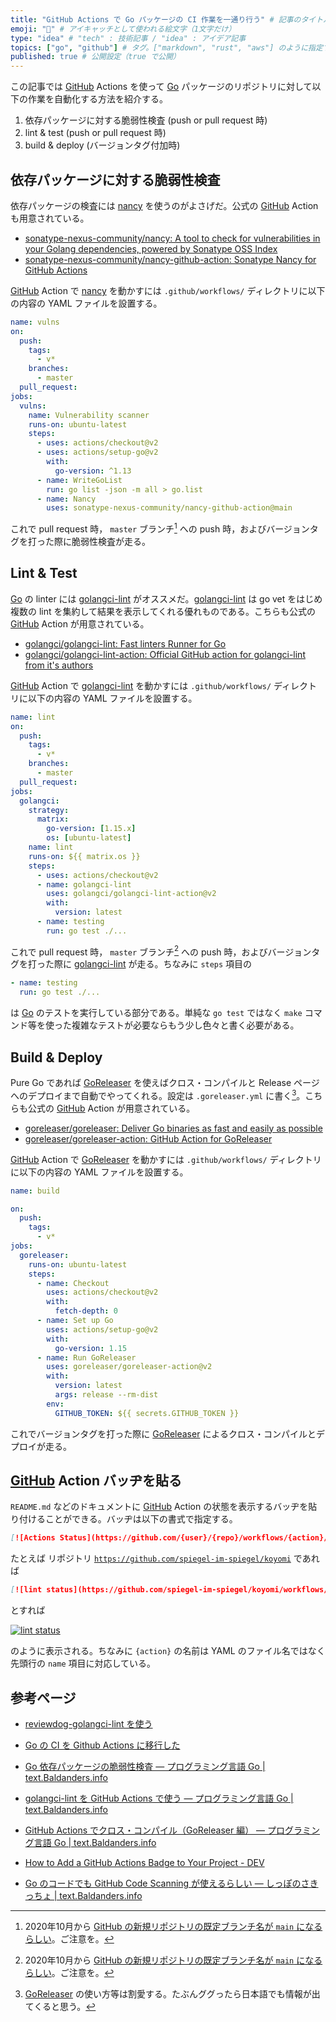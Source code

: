 ```yaml
---
title: "GitHub Actions で Go パッケージの CI 作業を一通り行う" # 記事のタイトル
emoji: "💮" # アイキャッチとして使われる絵文字（1文字だけ）
type: "idea" # "tech" : 技術記事 / "idea" : アイデア記事
topics: ["go", "github"] # タグ。["markdown", "rust", "aws"] のように指定する
published: true # 公開設定（true で公開）
---
```


この記事では [GitHub] Actions を使って [Go] パッケージのリポジトリに対して以下の作業を自動化する方法を紹介する。

1. 依存パッケージに対する脆弱性検査 (push or pull request 時)
2. lint & test (push or pull request 時)
3. build & deploy (バージョンタグ付加時)

## 依存パッケージに対する脆弱性検査

依存パッケージの検査には [nancy] を使うのがよさげだ。公式の [GitHub] Action も用意されている。

- [sonatype-nexus-community/nancy: A tool to check for vulnerabilities in your Golang dependencies, powered by Sonatype OSS Index](https://github.com/sonatype-nexus-community/nancy)
- [sonatype-nexus-community/nancy-github-action: Sonatype Nancy for GitHub Actions](https://github.com/sonatype-nexus-community/nancy-github-action)

[GitHub] Action で [nancy] を動かすには `.github/workflows/` ディレクトリに以下の内容の YAML ファイルを設置する。

```yaml
name: vulns
on:
  push:
    tags:
      - v*
    branches:
      - master
  pull_request:
jobs:
  vulns:
    name: Vulnerability scanner
    runs-on: ubuntu-latest
    steps:
      - uses: actions/checkout@v2
      - uses: actions/setup-go@v2
        with:
          go-version: ^1.13
      - name: WriteGoList
        run: go list -json -m all > go.list
      - name: Nancy
        uses: sonatype-nexus-community/nancy-github-action@main
```

これで pull request 時， `master` ブランチ[^br1] への push 時，およびバージョンタグを打った際に脆弱性検査が走る。

[^br1]: 2020年10月から [GitHub の新規リポジトリの既定ブランチ名が `main` になるらしい](https://text.baldanders.info/remark/2020/08/renaming-default-branch-name-in-github-repositries/ "GitHub リポジトリの既定ブランチ名が main になるらしい")。ご注意を。

## Lint & Test

[Go] の linter には [golangci-lint] がオススメだ。[golangci-lint] は go vet をはじめ複数の lint を集約して結果を表示してくれる優れものである。こちらも公式の [GitHub] Action が用意されている。

- [golangci/golangci-lint: Fast linters Runner for Go](https://github.com/golangci/golangci-lint)
- [golangci/golangci-lint-action: Official GitHub action for golangci-lint from it's authors](https://github.com/golangci/golangci-lint-action)

[GitHub] Action で [golangci-lint] を動かすには `.github/workflows/` ディレクトリに以下の内容の YAML ファイルを設置する。

```yaml
name: lint
on:
  push:
    tags:
      - v*
    branches:
      - master
  pull_request:
jobs:
  golangci:
    strategy:
      matrix:
        go-version: [1.15.x]
        os: [ubuntu-latest]
    name: lint
    runs-on: ${{ matrix.os }}
    steps:
      - uses: actions/checkout@v2
      - name: golangci-lint
        uses: golangci/golangci-lint-action@v2
        with:
          version: latest
      - name: testing
        run: go test ./...
```

これで pull request 時， `master` ブランチ[^br1] への push 時，およびバージョンタグを打った際に [golangci-lint] が走る。ちなみに `steps` 項目の

```yaml
- name: testing
  run: go test ./...
```

は [Go] のテストを実行している部分である。単純な `go test` ではなく `make` コマンド等を使った複雑なテストが必要ならもう少し色々と書く必要がある。

## Build & Deploy

Pure Go であれば [GoReleaser] を使えばクロス・コンパイルと Release ページへのデプロイまで自動でやってくれる。設定は `.goreleaser.yml` に書く[^gr1]。こちらも公式の [GitHub] Action が用意されている。

[^gr1]: [GoReleaser] の使い方等は割愛する。たぶんググったら日本語でも情報が出てくると思う。

- [goreleaser/goreleaser: Deliver Go binaries as fast and easily as possible](https://github.com/goreleaser/goreleaser/)
- [goreleaser/goreleaser-action: GitHub Action for GoReleaser](https://github.com/goreleaser/goreleaser-action)

[GitHub] Action で [GoReleaser] を動かすには `.github/workflows/` ディレクトリに以下の内容の YAML ファイルを設置する。

```yaml
name: build

on:
  push:
    tags:
      - v*
jobs:
  goreleaser:
    runs-on: ubuntu-latest
    steps:
      - name: Checkout
        uses: actions/checkout@v2
        with:
          fetch-depth: 0
      - name: Set up Go
        uses: actions/setup-go@v2
        with:
          go-version: 1.15
      - name: Run GoReleaser
        uses: goreleaser/goreleaser-action@v2
        with:
          version: latest
          args: release --rm-dist
        env:
          GITHUB_TOKEN: ${{ secrets.GITHUB_TOKEN }}
```

これでバージョンタグを打った際に [GoReleaser] によるクロス・コンパイルとデプロイが走る。

## [GitHub] Action バッヂを貼る

`README.md` などのドキュメントに [GitHub] Action の状態を表示するバッヂを貼り付けることができる。バッヂは以下の書式で指定する。

```markdown
[![Actions Status](https://github.com/{user}/{repo}/workflows/{action}/badge.svg)](https://github.com/{user}/{repo}/actions)
```

たとえば リポジトリ [`https://github.com/spiegel-im-spiegel/koyomi`](https://github.com/spiegel-im-spiegel/koyomi) であれば

```markdown
[![lint status](https://github.com/spiegel-im-spiegel/koyomi/workflows/lint/badge.svg)](https://github.com/spiegel-im-spiegel/koyomi/actions)
```

とすれば

[![lint status](https://github.com/spiegel-im-spiegel/koyomi/workflows/lint/badge.svg)](https://github.com/spiegel-im-spiegel/koyomi/actions)

のように表示される。ちなみに `{action}` の名前は YAML のファイル名ではなく先頭行の `name` 項目に対応している。

## 参考ページ

- [reviewdog-golangci-lint を使う](https://zenn.dev/ikawaha/articles/57384e8fc69c7b057f7f)
- [Go の CI を Github Actions に移行した](https://zenn.dev/ikawaha/articles/055cc7070ff0d12c5b10)

- [Go 依存パッケージの脆弱性検査 — プログラミング言語 Go | text.Baldanders.info](https://text.baldanders.info/golang/check-for-vulns-in-golang-dependencies/)
- [golangci-lint を GitHub Actions で使う — プログラミング言語 Go | text.Baldanders.info](https://text.baldanders.info/golang/using-golangci-lint-action/)
- [GitHub Actions でクロス・コンパイル（GoReleaser 編） — プログラミング言語 Go | text.Baldanders.info](https://text.baldanders.info/golang/cross-compiling-in-github-actions-with-goreleaser/)
- [How to Add a GitHub Actions Badge to Your Project - DEV](https://dev.to/robdwaller/how-to-add-a-github-actions-badge-to-your-project-11ci)
- [Go のコードでも GitHub Code Scanning が使えるらしい — しっぽのさきっちょ | text.Baldanders.info](https://text.baldanders.info/remark/2020/10/github-code-scanning-with-golang/)

[Go]: https://golang.org/ "The Go Programming Language"
[nancy]: https://github.com/sonatype-nexus-community/nancy "sonatype-nexus-community/nancy: A tool to check for vulnerabilities in your Golang dependencies, powered by Sonatype OSS Index"
[golangci-lint]: https://golangci-lint.run/
[GoReleaser]: https://goreleaser.com/ "GoReleaser | Deliver Go binaries as fast and easily as possible"
[GitHub]: https://github.com/ "GitHub"
